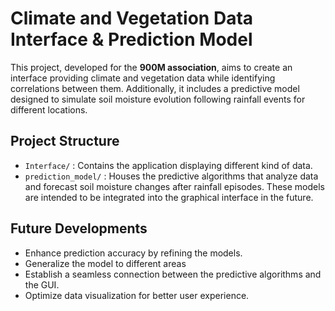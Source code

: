 # Climate and Vegetation Data Interface & Prediction Model

This project, developed for the **900M association**, aims to create an interface providing climate and vegetation data while identifying correlations between them. Additionally, it includes a predictive model designed to simulate soil moisture evolution following rainfall events for different locations.

## Project Structure

- `Interface/` : Contains the application displaying different kind of data.
- `prediction_model/` : Houses the predictive algorithms that analyze data and forecast soil moisture changes after rainfall episodes. These models are intended to be integrated into the graphical interface in the future.

## Future Developments

- Enhance prediction accuracy by refining the models.
- Generalize the model to different areas
- Establish a seamless connection between the predictive algorithms and the GUI.
- Optimize data visualization for better user experience.


